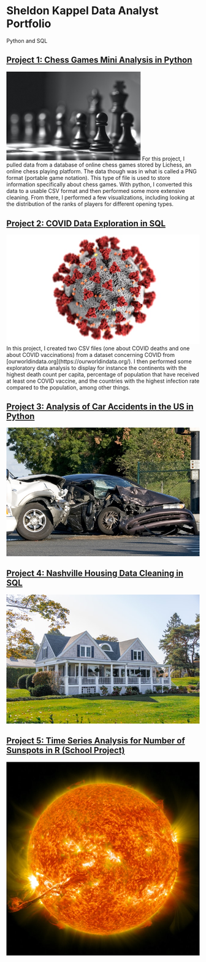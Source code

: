 # Sheldon Kappel Data Analyst Portfolio

Python and SQL

## [Project 1: Chess Games Mini Analysis in Python](https://github.com/sheldonkappel/chess_mini_analysis)
<img src = "images/chess.jpg" alt = "" width = "350" height = "231.5">
For this project, I pulled data from a database of online chess games stored by Lichess, an online chess playing platform. The data though was in what is called a PNG format (portable game notation). This type of file is used to store information specifically about chess games. With python, I converted this data to a usable CSV format and then performed some more extensive cleaning. From there, I performed a few visualizations, including looking at the distribution of the ranks of players  for different opening types.

## [Project 2: COVID Data Exploration in SQL](https://github.com/sheldonkappel/COVID_data_exploration)
<img src = "images/covid_stock_photo.jpg" alt = "">
In this project, I created two CSV files (one about COVID deaths and one about COVID vaccinations) from a dataset concerning COVID from 
[ourworldindata.org](https://ourworldindata.org/). I then performed some exploratory data analysis to display for instance the continents with the highest death count per capita, percentage of population that have received at least one COVID vaccine, and the countries with the highest infection rate compared to the population, among other things.

## [Project 3: Analysis of Car Accidents in the US in Python](https://github.com/sheldonkappel/us_car_accidents_mini_analysis)

<img src = "images/car_accident.jpg" alt = "">

## [Project 4: Nashville Housing Data Cleaning in SQL](https://github.com/sheldonkappel/nashville_housing_data_cleaning/tree/main)

<img src = "images/house_photo.jpg" alt = "">

## [Project 5: Time Series Analysis for Number of Sunspots in R (School Project)](https://github.com/sheldonkappel/sunspots_time_series_analysis)

<img src = "images/nasa-JHyiw_dpALk-unsplash.jpg" alt = "">
